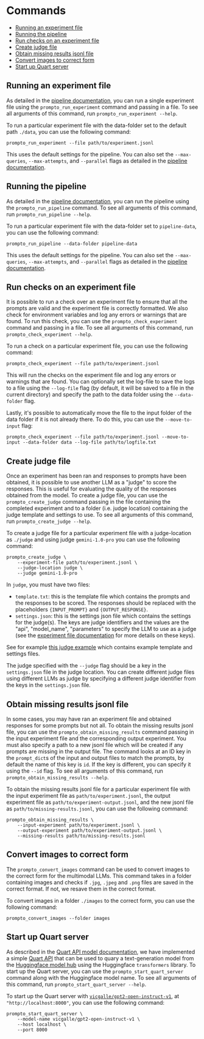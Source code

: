 # Commands

- [Running an experiment file](#running-an-experiment-file)
- [Running the pipeline](#running-the-pipeline)
- [Run checks on an experiment file](#run-checks-on-an-experiment-file)
- [Create judge file](#create-judge-file)
- [Obtain missing results jsonl file](#obtain-missing-results-jsonl-file)
- [Convert images to correct form](#convert-images-to-correct-form)
- [Start up Quart server](#start-up-quart-server)

## Running an experiment file

As detailed in the [pipeline documentation](pipeline.md), you can run a single experiment file using the `prompto_run_experiment` command and passing in a file. To see all arguments of this command, run `prompto_run_experiment --help`.

To run a particular experiment file with the data-folder set to the default path `./data`, you can use the following command:
```
prompto_run_experiment --file path/to/experiment.jsonl
```

This uses the default settings for the pipeline. You can also set the `--max-queries`, `--max-attempts`, and `--parallel` flags as detailed in the [pipeline documentation](pipeline.md).

## Running the pipeline

As detailed in the [pipeline documentation](pipeline.md), you can run the pipeline using the `prompto_run_pipeline` command. To see all arguments of this command, run `prompto_run_pipeline --help`.

To run a particular experiment file with the data-folder set to `pipeline-data`, you can use the following command:
```
prompto_run_pipeline --data-folder pipeline-data
```

This uses the default settings for the pipeline. You can also set the `--max-queries`, `--max-attempts`, and `--parallel` flags as detailed in the [pipeline documentation](pipeline.md).

## Run checks on an experiment file

It is possible to run a check over an experiment file to ensure that all the prompts are valid and the experiment file is correctly formatted. We also check for environment variables and log any errors or warnings that are found. To run this check, you can use the `prompto_check_experiment` command and passing in a file. To see all arguments of this command, run `prompto_check_experiment --help`.

To run a check on a particular experiment file, you can use the following command:
```
prompto_check_experiment --file path/to/experiment.jsonl
```

This will run the checks on the experiment file and log any errors or warnings that are found. You can optionally set the log-file to save the logs to a file using the `--log-file` flag (by default, it will be saved to a file in the current directory) and specify the path to the data folder using the `--data-folder` flag.

Lastly, it's possible to automatically move the file to the input folder of the data folder if it is not already there. To do this, you can use the `--move-to-input` flag:
```
prompto_check_experiment --file path/to/experiment.jsonl --move-to-input --data-folder data --log-file path/to/logfile.txt
```

## Create judge file

Once an experiment has been ran and responses to prompts have been obtained, it is possible to use another LLM as a "judge" to score the responses. This is useful for evaluating the quality of the responses obtained from the model. To create a judge file, you can use the `prompto_create_judge` command passing in the file containing the completed experiment and to a folder (i.e. judge location) containing the judge template and settings to use. To see all arguments of this command, run `prompto_create_judge --help`.

To create a judge file for a particular experiment file with a judge-location as `./judge` and using judge `gemini-1.0-pro` you can use the following command:
```
prompto_create_judge \
    --experiment-file path/to/experiment.jsonl \
    --judge-location judge \
    --judge gemini-1.0-pro
```

In `judge`, you must have two files:
- `template.txt`: this is the template file which contains the prompts and the responses to be scored. The responses should be replaced with the placeholders `{INPUT_PROMPT}` and `{OUTPUT_RESPONSE}`.
- `settings.json`: this is the settings json file which contains the settings for the judge(s). The keys are judge identifiers and the values are the "api", "model_name", "parameters" to specify the LLM to use as a judge (see the [experiment file documentation](experiment_file.md) for more details on these keys).

See for example [this judge example](../examples/data/data/judge) which contains example template and settings files.

The judge specified with the `--judge` flag should be a key in the `settings.json` file in the judge location. You can create different judge files using different LLMs as judge by specifying a different judge identifier from the keys in the `settings.json` file.

## Obtain missing results jsonl file

In some cases, you may have ran an experiment file and obtained responses for some prompts but not all. To obtain the missing results jsonl file, you can use the `prompto_obtain_missing_results` command passing in the input experiment file and the corresponding output experiment. You must also specify a path to a new jsonl file which will be created if any prompts are missing in the output file. The command looks at an ID key in the `prompt_dict`s of the input and output files to match the prompts, by default the name of this key is `id`. If the key is different, you can specify it using the `--id` flag. To see all arguments of this command, run `prompto_obtain_missing_results --help`.

To obtain the missing results jsonl file for a particular experiment file with the input experiment file as `path/to/experiment.jsonl`, the output experiment file as `path/to/experiment-output.jsonl`, and the new jsonl file as `path/to/missing-results.jsonl`, you can use the following command:
```
prompto_obtain_missing_results \
    --input-experiment path/to/experiment.jsonl \
    --output-experiment path/to/experiment-output.jsonl \
    --missing-results path/to/missing-results.jsonl
```

## Convert images to correct form

The `prompto_convert_images` command can be used to convert images to the correct form for the multimodal LLMs. This command takes in a folder containing images and checks if `.jpg`, `.jpeg` and `.png` files are saved in the correct format. If not, we resave them in the correct format.

To convert images in a folder `./images` to the correct form, you can use the following command:
```
prompto_convert_images --folder images
```

## Start up Quart server

As described in the [Quart API model documentation](models.md#quart-api), we have implemented a simple [Quart API](../src/prompto/models/quart/quart_api.py) that can be used to quary a text-generation model from the [Huggingface model hub](https://huggingface.co/models) using the Huggingface `transformers` library. To start up the Quart server, you can use the `prompto_start_quart_server` command along with the Huggingface model name. To see all arguments of this command, run `prompto_start_quart_server --help`.

To start up the Quart server with [`vicgalle/gpt2-open-instruct-v1`](https://huggingface.co/vicgalle/gpt2-open-instruct-v1), at `"http://localhost:8000"`, you can use the following command:
```
prompto_start_quart_server \
    --model-name vicgalle/gpt2-open-instruct-v1 \
    --host localhost \
    --port 8000
```
